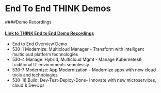 # End To End THINK Demos

####Demo Recordings


#### [Link to THINK End to End Demo Recordings](https://ibm.box.com/s/hzidg679t56tnxauwngabve5aand2ynz)

  - End to End Overview Demo
  - 530-1 Modernize: Multicloud Manager - Transform with intelligent multicloud platform technologies
  - 530-4  Manage: Hybrid, Multicloud Mgmt - Manage Kubernetes& traditional IT environments seamlessly
  - 530-7   Modernize: App Modernization - Modernize apps with new cloud tools and technologies
  - 530-18  Build: Dev-Test-Deploy-Done- Innovate with new microservices, cloud & DevOps
